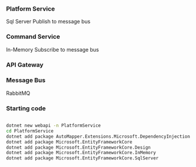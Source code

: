 

### Platform Service
Sql Server
Publish to message bus

### Command Service
In-Memory
Subscribe to message bus

### API Gateway


### Message Bus
RabbitMQ


### Starting code
```cmd

dotnet new webapi -n PlatformService
cd PlatformService
dotnet add package AutoMapper.Extensions.Microsoft.DependencyInjection
dotnet add package Microsoft.EntityFrameworkCore
dotnet add package Microsoft.EntityFrameworkCore.Design
dotnet add package Microsoft.EntityFrameworkCore.InMemory
dotnet add package Microsoft.EntityFrameworkCore.SqlServer

```